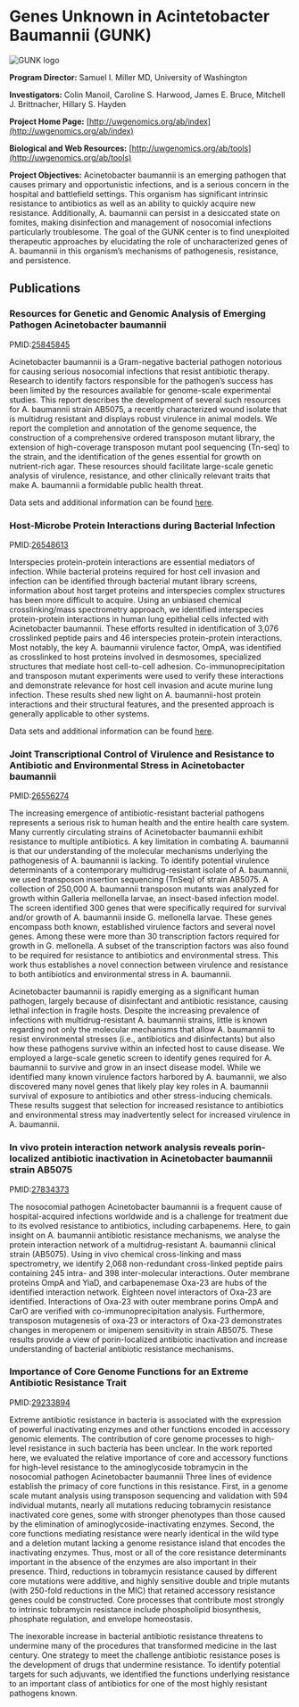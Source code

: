 
# Genes Unknown in Acintetobacter Baumannii (GUNK)

![GUNK logo](https://www.patricbrc.org/public/patric/images/GUNK-logo.png)

**Program Director:** Samuel I. Miller MD, University of Washington

**Investigators:** Colin Manoil, Caroline S. Harwood, James E. Bruce, Mitchell J. Brittnacher, Hillary S. Hayden

**Project Home Page:** [http://uwgenomics.org/ab/index](http://uwgenomics.org/ab/index)

**Biological and Web Resources:** [http://uwgenomics.org/ab/tools](http://uwgenomics.org/ab/tools)

**Project Objectives:** Acinetobacter baumannii is an emerging pathogen that causes primary and opportunistic infections, and is a serious concern in the hospital and battlefield settings. This organism has significant intrinsic resistance to antibiotics as well as an ability to quickly acquire new resistance. Additionally, A. baumannii can persist in a desiccated state on fomites, making disinfection and management of nosocomial infections particularly troublesome. The goal of the GUNK center is to find unexploited therapeutic approaches by elucidating the role of uncharacterized genes of A. baumannii in this organism’s mechanisms of pathogenesis, resistance, and persistence.

## Publications

### Resources for Genetic and Genomic Analysis of Emerging Pathogen Acinetobacter baumannii

PMID:[25845845](https://www.ncbi.nlm.nih.gov/pubmed/?term=25845845)

Acinetobacter baumannii is a Gram-negative bacterial pathogen notorious for causing serious nosocomial infections that resist antibiotic therapy. Research to identify factors responsible for the pathogen’s success has been limited by the resources available for genome-scale experimental studies. This report describes the development of several such resources for A. baumannii strain AB5075, a recently characterized wound isolate that is multidrug resistant and displays robust virulence in animal models. We report the completion and annotation of the genome sequence, the construction of a comprehensive ordered transposon mutant library, the extension of high-coverage transposon mutant pool sequencing (Tn-seq) to the strain, and the identification of the genes essential for growth on nutrient-rich agar. These resources should facilitate large-scale genetic analysis of virulence, resistance, and other clinically relevant traits that make A. baumannii a formidable public health threat.

Data sets and additional information can be found [here](https://www.patricbrc.org/webpage/website/data_collections/content/gunk-experiment-1.html).

### Host-Microbe Protein Interactions during Bacterial Infection

PMID:[26548613](http://www.ncbi.nlm.nih.gov/pubmed/26548613)

Interspecies protein-protein interactions are essential mediators of infection. While bacterial proteins required for host cell invasion and infection can be identified through bacterial mutant library screens, information about host target proteins and interspecies complex structures has been more difficult to acquire. Using an unbiased chemical crosslinking/mass spectrometry approach, we identified interspecies protein-protein interactions in human lung epithelial cells infected with Acinetobacter baumannii. These efforts resulted in identification of 3,076 crosslinked peptide pairs and 46 interspecies protein-protein interactions. Most notably, the key A. baumannii virulence factor, OmpA, was identified as crosslinked to host proteins involved in desmosomes, specialized structures that mediate host cell-to-cell adhesion. Co-immunoprecipitation and transposon mutant experiments were used to verify these interactions and demonstrate relevance for host cell invasion and acute murine lung infection. These results shed new light on A. baumannii-host protein interactions and their structural features, and the presented approach is generally applicable to other systems.

Data sets and additional information can be found [here](https://www.patricbrc.org/webpage/website/data_collections/content/gunk-experiment-2.html).

### Joint Transcriptional Control of Virulence and Resistance to Antibiotic and Environmental Stress in Acinetobacter baumannii

PMID:[26556274](https://www.ncbi.nlm.nih.gov/pubmed/?term=26556274)

The increasing emergence of antibiotic-resistant bacterial pathogens represents a serious risk to human health and the entire health care system. Many currently circulating strains of Acinetobacter baumannii exhibit resistance to multiple antibiotics. A key limitation in combating A. baumannii is that our understanding of the molecular mechanisms underlying the pathogenesis of A. baumannii is lacking. To identify potential virulence determinants of a contemporary multidrug-resistant isolate of A. baumannii, we used transposon insertion sequencing (TnSeq) of strain AB5075. A collection of 250,000 A. baumannii transposon mutants was analyzed for growth within Galleria mellonella larvae, an insect-based infection model. The screen identified 300 genes that were specifically required for survival and/or growth of A. baumannii inside G. mellonella larvae. These genes encompass both known, established virulence factors and several novel genes. Among these were more than 30 transcription factors required for growth in G. mellonella. A subset of the transcription factors was also found to be required for resistance to antibiotics and environmental stress. This work thus establishes a novel connection between virulence and resistance to both antibiotics and environmental stress in A. baumannii.

Acinetobacter baumannii is rapidly emerging as a significant human pathogen, largely because of disinfectant and antibiotic resistance, causing lethal infection in fragile hosts. Despite the increasing prevalence of infections with multidrug-resistant A. baumannii strains, little is known regarding not only the molecular mechanisms that allow A. baumannii to resist environmental stresses (i.e., antibiotics and disinfectants) but also how these pathogens survive within an infected host to cause disease. We employed a large-scale genetic screen to identify genes required for A. baumannii to survive and grow in an insect disease model. While we identified many known virulence factors harbored by A. baumannii, we also discovered many novel genes that likely play key roles in A. baumannii survival of exposure to antibiotics and other stress-inducing chemicals. These results suggest that selection for increased resistance to antibiotics and environmental stress may inadvertently select for increased virulence in A. baumannii.

### In vivo protein interaction network analysis reveals porin-localized antibiotic inactivation in Acinetobacter baumannii strain AB5075

PMID:[27834373](https://www.ncbi.nlm.nih.gov/pubmed/27834373)

The nosocomial pathogen Acinetobacter baumannii is a frequent cause of hospital-acquired infections worldwide and is a challenge for treatment due to its evolved resistance to antibiotics, including carbapenems. Here, to gain insight on A. baumannii antibiotic resistance mechanisms, we analyse the protein interaction network of a multidrug-resistant A. baumannii clinical strain (AB5075). Using in vivo chemical cross-linking and mass spectrometry, we identify 2,068 non-redundant cross-linked peptide pairs containing 245 intra- and 398 inter-molecular interactions. Outer membrane proteins OmpA and YiaD, and carbapenemase Oxa-23 are hubs of the identified interaction network. Eighteen novel interactors of Oxa-23 are identified. Interactions of Oxa-23 with outer membrane porins OmpA and CarO are verified with co-immunoprecipitation analysis. Furthermore, transposon mutagenesis of oxa-23 or interactors of Oxa-23 demonstrates changes in meropenem or imipenem sensitivity in strain AB5075. These results provide a view of porin-localized antibiotic inactivation and increase understanding of bacterial antibiotic resistance mechanisms.

### Importance of Core Genome Functions for an Extreme Antibiotic Resistance Trait

PMID:[29233894](https://www.ncbi.nlm.nih.gov/pubmed/29233894)

Extreme antibiotic resistance in bacteria is associated with the expression of powerful inactivating enzymes and other functions encoded in accessory genomic elements. The contribution of core genome processes to high-level resistance in such bacteria has been unclear. In the work reported here, we evaluated the relative importance of core and accessory functions for high-level resistance to the aminoglycoside tobramycin in the nosocomial pathogen Acinetobacter baumannii Three lines of evidence establish the primacy of core functions in this resistance. First, in a genome scale mutant analysis using transposon sequencing and validation with 594 individual mutants, nearly all mutations reducing tobramycin resistance inactivated core genes, some with stronger phenotypes than those caused by the elimination of aminoglycoside-inactivating enzymes. Second, the core functions mediating resistance were nearly identical in the wild type and a deletion mutant lacking a genome resistance island that encodes the inactivating enzymes. Thus, most or all of the core resistance determinants important in the absence of the enzymes are also important in their presence. Third, reductions in tobramycin resistance caused by different core mutations were additive, and highly sensitive double and triple mutants (with 250-fold reductions in the MIC) that retained accessory resistance genes could be constructed. Core processes that contribute most strongly to intrinsic tobramycin resistance include phospholipid biosynthesis, phosphate regulation, and envelope homeostasis.

The inexorable increase in bacterial antibiotic resistance threatens to undermine many of the procedures that transformed medicine in the last century. One strategy to meet the challenge antibiotic resistance poses is the development of drugs that undermine resistance. To identify potential targets for such adjuvants, we identified the functions underlying resistance to an important class of antibiotics for one of the most highly resistant pathogens known.
